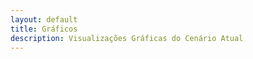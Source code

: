 ```yaml
---
layout: default
title: Gráficos
description: Visualizações Gráficas do Cenário Atual
---
```


<!-- 
Em href="" colocar dentro das aspas o link 
do caminho do arquivo audios.md do respectivo ano
-->
<!--
# Visualizações Gráficas CRUSP
<p>Esses dados foram coletados entre os dias 06/04/2020 e 10/04/2020. {adicionar uma introdução}</p>
<h3>Relação ao COVID-19</h3>
<iframe src='\dados\2020\graficos\observacoes_criticas.html' frameborder="0" width="100%" height="600px" allign="middle"></iframe>
<h3>Infraestrutura</h3>
<iframe src='\dados\2020\graficos\problemas_infraestrutura_1.html' frameborder="0" width="100%" height="600px" allign="middle"></iframe>
<iframe src='\dados\2020\graficos\problemas_infraestrutura_2.html' frameborder="0" width="100%" height="600px" allign="middle"></iframe>
<h3>Sociais</h3>
<iframe src='\dados\2020\graficos\distribuicao_cor_feminino.html' frameborder="0" width="100%" height="600px" allign="middle"></iframe>
<iframe src='\dados\2020\graficos\distribuicao_cor_masculino.html' frameborder="0" width="100%" height="600px" allign="middle"></iframe>
<h3>Alimentação</h3>
<iframe src='\dados\2020\graficos\imc.html' frameborder="0" width="100%" height="600px" allign="middle"></iframe>
<iframe src='\dados\2020\graficos\alimentacao_quantidade.html' frameborder="0" width="100%" height="600px" allign="middle"></iframe>
<h3>Familiares</h3>
<iframe src='\dados\2020\graficos\distancia_aos_familiares.html' frameborder="0" width="100%" height="600px" allign="middle"></iframe>-->